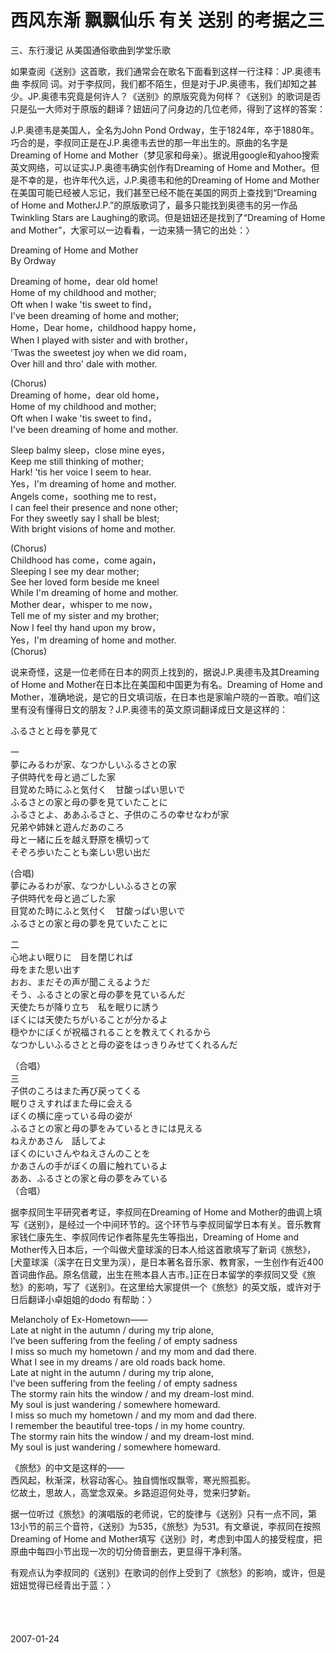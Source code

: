 # 西风东渐 飘飘仙乐 有关 送别 的考据之三

三、东行漫记 从美国通俗歌曲到学堂乐歌


如果查阅《送别》这首歌，我们通常会在歌名下面看到这样一行注释：JP.奥德韦曲 李叔同 词。对于李叔同，我们都不陌生，但是对于JP.奥德韦，我们却知之甚少。JP.奥德韦究竟是何许人？《送别》的原版究竟为何样？《送别》的歌词是否只是弘一大师对于原版的翻译？妞妞问了问身边的几位老师，得到了这样的答案：


J.P.奥德韦是美国人，全名为John Pond Ordway，生于1824年，卒于1880年。巧合的是，李叔同正是在J.P.奥德韦去世的那一年出生的。原曲的名字是Dreaming of Home and Mother（梦见家和母亲）。据说用google和yahoo搜索英文网络，可以证实J.P.奥德韦确实创作有Dreaming of Home and Mother。但是不幸的是，也许年代久远，J.P.奥德韦和他的Dreaming of Home and Mother在美国可能已经被人忘记，我们甚至已经不能在美国的网页上查找到“Dreaming of Home and MotherJ.P.”的原版歌词了，最多只能找到奥德韦的另一作品Twinkling Stars are Laughing的歌词。但是妞妞还是找到了“Dreaming of Home and Mother”，大家可以一边看看，一边来猜一猜它的出处：〉


Dreaming of Home and Mother<br />
By Ordway


Dreaming of home，dear old home!<br />
Home of my childhood and mother;<br />
Oft when I wake 'tis sweet to find，<br />
I've been dreaming of home and mother;<br />
Home，Dear home，childhood happy home，<br />
When I played with sister and with brother，<br />
'Twas the sweetest joy when we did roam，<br />
Over hill and thro' dale with mother.


(Chorus)<br />
Dreaming of home，dear old home，<br />
Home of my childhood and mother;<br />
Oft when I wake 'tis sweet to find，<br />
I've been dreaming of home and mother.


Sleep balmy sleep，close mine eyes，<br />
Keep me still thinking of mother;<br />
Hark! 'tis her voice I seem to hear.<br />
Yes，I'm dreaming of home and mother.<br />
Angels come，soothing me to rest，<br />
I can feel their presence and none other;<br />
For they sweetly say I shall be blest;<br />
With bright visions of home and mother. 


(Chorus)<br />
Childhood has come，come again，<br />
Sleeping I see my dear mother;<br />
See her loved form beside me kneel<br />
While I'm dreaming of home and mother.<br />
Mother dear，whisper to me now，<br />
Tell me of my sister and my brother;<br />
Now I feel thy hand upon my brow，<br />
Yes，I'm dreaming of home and mother.<br />
(Chorus) 


说来奇怪，这是一位老师在日本的网页上找到的，据说J.P.奥德韦及其Dreaming of Home and Mother在日本比在美国和中国更为有名。Dreaming of Home and Mother，准确地说，是它的日文填词版，在日本也是家喻户晓的一首歌。咱们这里有没有懂得日文的朋友？J.P.奥德韦的英文原词翻译成日文是这样的：


ふるさとと母を夢見て 


一<br />
夢にみるわが家、なつかしいふるさとの家<br />
子供時代を母と過ごした家<br />
目覚めた時にふと気付く　甘酸っぱい思いで<br />
ふるさとの家と母の夢を見ていたことに<br />
ふるさとよ、ああふるさと、子供のころの幸せなわが家<br />
兄弟や姉妹と遊んだあのころ<br />
母と一緒に丘を越え野原を横切って<br />
そぞろ歩いたことも楽しい思い出だ


(合唱)<br />
夢にみるわが家、なつかしいふるさとの家<br />
子供時代を母と過ごした家<br />
目覚めた時にふと気付く　甘酸っぱい思いで<br />
ふるさとの家と母の夢を見ていたことに


二<br />
心地よい眠りに　目を閉じれば<br />
母をまた思い出す<br />
おお、まだその声が聞こえるようだ<br />
そう、ふるさとの家と母の夢を見ているんだ<br />
天使たちが降り立ち　私を眠りに誘う<br />
ぼくには天使たちがいることが分かるよ<br />
穏やかにぼくが祝福されることを教えてくれるから<br />
なつかしいふるさとと母の姿をはっきりみせてくれるんだ


（合唱）<br />
三<br />
子供のころはまた再び戻ってくる<br />
眠りさえすればまた母に会える<br />
ぼくの横に座っている母の姿が<br />
ふるさとの家と母の夢をみているときには見える<br />
ねえかあさん　話してよ<br />
ぼくのにいさんやねえさんのことを<br />
かあさんの手がぼくの眉に触れているよ<br />
ああ、ふるさとの家と母の夢をみている<br />
（合唱）


据李叔同生平研究者考证，李叔同在Dreaming of Home and Mother的曲调上填写《送别》，是经过一个中间环节的。这个环节与李叔同留学日本有关。音乐教育家钱仁康先生、李叔同传记作者陈星先生等指出，Dreaming of Home and Mother传入日本后，一个叫做犬童球溪的日本人给这首歌填写了新词《旅愁》，[犬童球溪（溪字在日文里为渓），是日本著名音乐家、教育家，一生创作有近400首词曲作品。原名信蔵，出生在熊本县人吉市。]正在日本留学的李叔同又受《旅愁》的影响，写了《送别》。在这里给大家提供一个《旅愁》的英文版，或许对于日后翻译小卓姐姐的dodo 有帮助：〉


Melancholy of Ex-Hometown——<br />
Late at night in the autumn   / during my trip alone,<br />
I’ve been suffering from the feeling  / of empty sadness<br />
I miss so much my hometown  / and my mom and dad there.<br />
What I see in my dreams  / are old roads back home.<br />
Late at night in the autumn   / during my trip alone,<br />
I’ve been suffering from the feeling  / of empty sadness<br />
The stormy rain hits the window  / and my dream-lost mind.<br />
My soul is just wandering  / somewhere homeward.<br />
I miss so much my hometown  / and my mom and dad there.<br />
I remember the beautiful tree-tops   / in my home country.<br />
The stormy rain hits the window  / and my dream-lost mind.<br />
My soul is just wandering  / somewhere  homeward.


《旅愁》的中文是这样的——<br />
西风起，秋渐深，秋容动客心。独自惆怅叹飘零，寒光照孤影。<br />
忆故土，思故人，高堂念双亲。乡路迢迢何处寻，觉来归梦新。


据一位听过《旅愁》的演唱版的老师说，它的旋律与《送别》只有一点不同，第13小节的前三个音符，《送别》为535，《旅愁》为531。有文章说，李叔同在按照Dreaming of Home and Mother填写《送别》时，考虑到中国人的接受程度，把原曲中每四小节出现一次的切分倚音删去，更显得干净利落。


有观点认为李叔同的《送别》在歌词的创作上受到了《旅愁》的影响，或许，但是妞妞觉得已经青出于蓝：〉<br />
　　


　　




2007-01-24